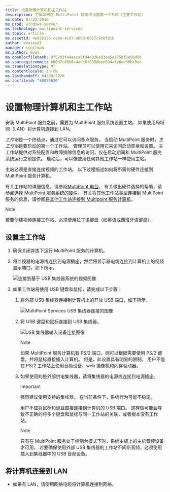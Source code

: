 ```yaml
---
title: 设置物理计算机和主工作站
description: 了解如何在 MultiPoint 服务中设置第一个系统（主要工作站）
ms.date: 07/22/2016
ms.prod: windows-server
ms.technology: multipoint-services
ms.topic: article
ms.assetid: 4e83b126-ce9a-4cd7-a0bd-6627c9e0f81b
author: evaseydl
manager: scottman
ms.author: evas
ms.openlocfilehash: 0f52d3fa4aeca8fd4e036a93ee5a175bf1e96d0b
ms.sourcegitcommit: b00d7c8968c4adc8f699dbee694afe6ed36bc9de
ms.translationtype: MT
ms.contentlocale: zh-CN
ms.lasthandoff: 04/08/2020
ms.locfileid: "80855620"
---
```

# <a name="set-up-the-physical-computer-and-primary-station"></a>设置物理计算机和主工作站
安装 MultiPoint 服务之前，需要为 MultiPoint 服务系统设置主站。 如果使用局域网（LAN）将计算机连接到 LAN。  
  
*工作站*是一个终结点，通过它可以访问多点服务。 当启动 MultiPoint 服务时，*主工作站*是要启动的第一个工作站。 管理员可以使用它来访问启动菜单和设置。 主工作站提供对系统配置和故障排除信息的访问，仅在启动期间和 MultiPoint 服务系统运行之前提供。 启动后，可以像使用任何其他工作站一样使用主站。  
  
主站必须是直接连接视频的工作站。 以下过程描述如何将所需的硬件连接到 MultiPoint 服务计算机。  
  
有关工作站的详细信息，请参阅[MultiPoint 电台](multipoint-services-stations.md)。 有关做出硬件选择的帮助，请参阅[选择 MultiPoint 服务系统的硬件](Selecting-Hardware-for-Your-MultiPoint-services-System.md)。 有关将其他工作站类型连接到 MultiPoint 服务的信息，请参阅[将其他工作站连接到 Multipoint 服务计算机](Attach-additional-stations-to-your-MultiPoint-services-computer.md)。  
  
> [!NOTE]  
> 若要创建视频连接工作站，必须使用拉丁语键盘（如英语或西班牙语键盘）。  
  
## <a name="to-set-up-your-primary-station"></a>设置主工作站  
  
1.  确保关闭并拔下运行 MultiPoint 服务的计算机。  
  
2.  将监视器的电源线连接到电源插座，然后将显示器电缆连接到计算机上的视频显示端口，如下所示。  
  
    ![连接到基于 USB 集线器系统的视频图像](./media/WMSVideoConnection.gif)  
  
3.  如果工作站将使用 USB 键盘和鼠标，请完成以下步骤：  
  
    1.  将外部 USB 集线器连接到计算机上的开放 USB 端口，如下所示。  
  
        ![MultiPoint Services USB 集线器连接的图像](./media/WMSUSBHubConnection.gif)  
  
    2.  将 USB 键盘和鼠标连接到 USB 集线器。  
  
        ![USB 集线器输入设备连接图像](./media/WMSUSBDeviceConnection.gif)  
  
        > [!NOTE]  
        > 如果 MultiPoint 服务计算机有 PS/2 端口，则可以根据需要使用 PS/2 键盘，并将鼠标直接插入计算机。 但是，此设置具有明显的限制。 用户不能在 PS/2 工作站上使用音频设备、web 摄像机和闪存驱动器。  
  
    3.  如果使用的是外部供电集线器，请将集线器的电源线连接到电源插座。  
  
        > [!IMPORTANT]  
        > 强烈建议使用支持的集线器。 在当前条件下，系统行为可能不稳定。  
        >   
        > 用户不应将鼠标和键盘直接连接到计算机的 USB 端口。 这样做可能会导致不正确的将多个键盘和鼠标与同一工作站的关联，或者根本没有工作站。  
  
        > [!NOTE]  
        > 只有在 MultiPoint 服务处于控制台模式下时，系统主板上的主机音频设备才可用。 若要确保使用外部 USB 集线器的工作站不间断音频，必须使用插入到集线器中的 USB 音频设备。  
  
## <a name="to-connect-the-computer-to-the-lan"></a>将计算机连接到 LAN  
  
-   如果有 LAN，请使用网络电缆将计算机连接到网络。
